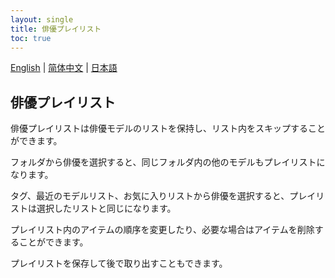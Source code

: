 ```yaml
---
layout: single
title: 俳優プレイリスト
toc: true
---
```

[English](/dancexr/features/actor_playlist) | [简体中文](/zh/dancexr/features/actor_playlist) | [日本語](/jp/dancexr/features/actor_playlist)


## 俳優プレイリスト
俳優プレイリストは俳優モデルのリストを保持し、リスト内をスキップすることができます。

フォルダから俳優を選択すると、同じフォルダ内の他のモデルもプレイリストになります。

タグ、最近のモデルリスト、お気に入りリストから俳優を選択すると、プレイリストは選択したリストと同じになります。

プレイリスト内のアイテムの順序を変更したり、必要な場合はアイテムを削除することができます。

プレイリストを保存して後で取り出すこともできます。